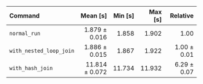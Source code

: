 | Command | Mean [s] | Min [s] | Max [s] | Relative |
|:---|---:|---:|---:|---:|
| `normal_run` | 1.879 ± 0.016 | 1.858 | 1.902 | 1.00 |
| `with_nested_loop_join` | 1.886 ± 0.015 | 1.867 | 1.922 | 1.00 ± 0.01 |
| `with_hash_join` | 11.814 ± 0.072 | 11.734 | 11.932 | 6.29 ± 0.07 |
